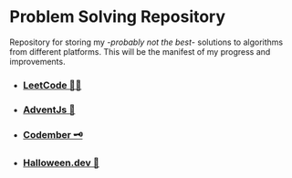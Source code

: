 # Problem Solving Repository
Repository for storing my -_probably not the best_- solutions to algorithms from different platforms.
This will be the manifest of my progress and improvements.

  - ### [LeetCode 🧑‍💻](/leetcode/)
  - ### [AdventJs 🎄](/adventjs/)
  - ### [Codember 🗝️](/codember/)
  - ### [Halloween.dev 🎃](/halloween.dev/)


